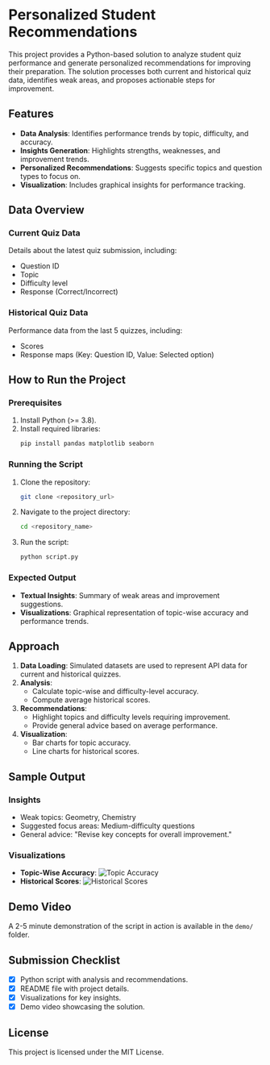# Personalized Student Recommendations

This project provides a Python-based solution to analyze student quiz performance and generate personalized recommendations for improving their preparation. The solution processes both current and historical quiz data, identifies weak areas, and proposes actionable steps for improvement.

## Features
- **Data Analysis**: Identifies performance trends by topic, difficulty, and accuracy.
- **Insights Generation**: Highlights strengths, weaknesses, and improvement trends.
- **Personalized Recommendations**: Suggests specific topics and question types to focus on.
- **Visualization**: Includes graphical insights for performance tracking.

## Data Overview
### Current Quiz Data
Details about the latest quiz submission, including:
- Question ID
- Topic
- Difficulty level
- Response (Correct/Incorrect)

### Historical Quiz Data
Performance data from the last 5 quizzes, including:
- Scores
- Response maps (Key: Question ID, Value: Selected option)

## How to Run the Project
### Prerequisites
1. Install Python (>= 3.8).
2. Install required libraries:
   ```bash
   pip install pandas matplotlib seaborn
   ```

### Running the Script
1. Clone the repository:
   ```bash
   git clone <repository_url>
   ```
2. Navigate to the project directory:
   ```bash
   cd <repository_name>
   ```
3. Run the script:
   ```bash
   python script.py
   ```

### Expected Output
- **Textual Insights**: Summary of weak areas and improvement suggestions.
- **Visualizations**: Graphical representation of topic-wise accuracy and performance trends.

## Approach
1. **Data Loading**: Simulated datasets are used to represent API data for current and historical quizzes.
2. **Analysis**:
   - Calculate topic-wise and difficulty-level accuracy.
   - Compute average historical scores.
3. **Recommendations**:
   - Highlight topics and difficulty levels requiring improvement.
   - Provide general advice based on average performance.
4. **Visualization**:
   - Bar charts for topic accuracy.
   - Line charts for historical scores.

## Sample Output
### Insights
- Weak topics: Geometry, Chemistry
- Suggested focus areas: Medium-difficulty questions
- General advice: "Revise key concepts for overall improvement."

### Visualizations
- **Topic-Wise Accuracy**: ![Topic Accuracy](visualizations/topic_accuracy.png)
- **Historical Scores**: ![Historical Scores](visualizations/historical_scores.png)

## Demo Video
A 2-5 minute demonstration of the script in action is available in the `demo/` folder.

## Submission Checklist
- [x] Python script with analysis and recommendations.
- [x] README file with project details.
- [x] Visualizations for key insights.
- [x] Demo video showcasing the solution.

## License
This project is licensed under the MIT License.


